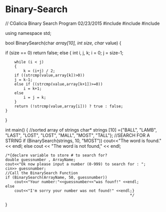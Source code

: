 # Binary-Search
// CGalicia Binary Search Program 02/23/2015
#include <cstdio>
#include <cstring>
#include <iostream>

using namespace std;

bool BinarySearch(char *array[10], int size, char* value)
{
	
if (size == 0)
		return false;
	else
	{
		int i, j, k;
		i = 0;
		j = size-1;
		
		while (i < j)
		{
			k = (i+j) / 2;
		if ((strcmp(value,array[k])>0))
		j = k-1;
		else if ((strcmp(value,array[k+1])>=0))
			i = k+1;
		else 
			i = j = k;
		}
		return (!strcmp(value,array[i])) ? true : false;
	}
}


int main()
{
	//sorted array of strings 
	char* strings [10] ={"BALL", "LAMB", "LAST", "LOST", "LOST", "MALL", "MOST", "TALL"};
	//SEARCH FOR A STRING
	if (BinarySearch(strings, 10, "MOST"))
		cout<<"The word is found." << endl;
	else
		cout << "The word is not found," << endl;

	/*{declare variable to store # to search for?
	double guessnumber , ArrayName; 
	cout<<"Ok now please input a number (0-999) to search for : ";
	cin>> guessnumber; 
	//Call the BinarySearch Function
	if (BinarySearch(ArrayName, 50, guessnumber))
		cout<<"Your number:"<<guessnumber<<"was founf!" <<endl;
	else
		cout<<"I'm sorry your number was not found!" <<endl;}
		                                                   */
}


